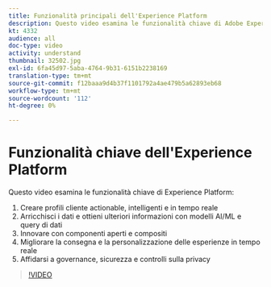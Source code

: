 ```yaml
---
title: Funzionalità principali dell'Experience Platform
description: Questo video esamina le funzionalità chiave di Adobe Experience Platform&mdash;Creare profili cliente actionable, intelligenti e in tempo reale; Arricchisci i dati e ottieni ulteriori informazioni con modelli AI/ML e query di dati; Innovare con componenti aperti e compositi; migliorare la consegna e la personalizzazione delle esperienze in tempo reale; e acquisire fiducia nella governance, nella sicurezza e nei controlli sulla privacy.
kt: 4332
audience: all
doc-type: video
activity: understand
thumbnail: 32502.jpg
exl-id: 6fa45d97-5aba-4764-9b31-6151b2238169
translation-type: tm+mt
source-git-commit: f12baaa9d4b37f1101792a4ae479b5a62893eb68
workflow-type: tm+mt
source-wordcount: '112'
ht-degree: 0%

---
```


# Funzionalità chiave dell&#39;Experience Platform

Questo video esamina le funzionalità chiave di Experience Platform:

1. Creare profili cliente actionable, intelligenti e in tempo reale
1. Arricchisci i dati e ottieni ulteriori informazioni con modelli AI/ML e query di dati
1. Innovare con componenti aperti e compositi
1. Migliorare la consegna e la personalizzazione delle esperienze in tempo reale
1. Affidarsi a governance, sicurezza e controlli sulla privacy

>[!VIDEO](https://video.tv.adobe.com/v/32502?quality=12&learn=on)
